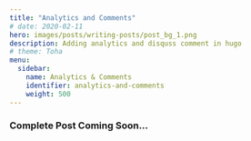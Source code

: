 ```yaml
---
title: "Analytics and Comments"
# date: 2020-02-11
hero: images/posts/writing-posts/post_bg_1.png
description: Adding analytics and disquss comment in hugo 
# theme: Toha
menu:
  sidebar:
    name: Analytics & Comments
    identifier: analytics-and-comments
    weight: 500
---
```


### Complete Post Coming Soon...
